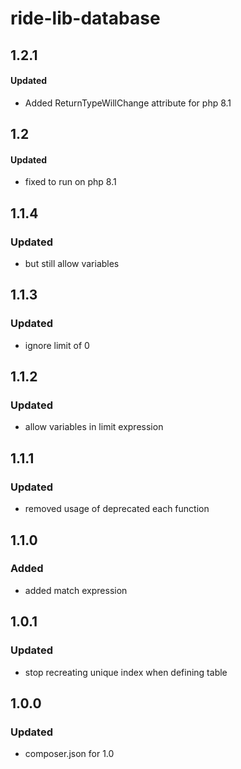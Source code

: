 # ride-lib-database

## 1.2.1
#### Updated
- Added ReturnTypeWillChange attribute for php 8.1
## 1.2
#### Updated
- fixed to run on php 8.1
## 1.1.4
### Updated
- but still allow variables

## 1.1.3
### Updated
- ignore limit of 0

## 1.1.2
### Updated
- allow variables in limit expression

## 1.1.1
### Updated
- removed usage of deprecated each function

## 1.1.0
### Added
- added match expression

## 1.0.1
### Updated
- stop recreating unique index when defining table

## 1.0.0
### Updated
- composer.json for 1.0
